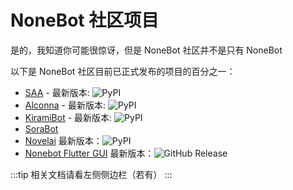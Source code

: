 # NoneBot 社区项目

是的，我知道你可能很惊讶，但是 NoneBot 社区并不是只有 NoneBot

以下是 NoneBot 社区目前已正式发布的项目的百分之一：

- [SAA](https://github.com/felinae98/nonebot-plugin-send-anything-anywhere) -
  最新版本: ![PyPI](https://img.shields.io/pypi/v/nonebot-plugin-send-anything-anywhere)
- [Alconna](https://github.com/nonebot/plugin-alconna) -
  最新版本: ![PyPI](https://img.shields.io/pypi/v/nonebot_plugin_alconna)
- [KiramiBot](https://github.com/A-kirami/KiramiBot) -
  最新版本: ![PyPI](https://img.shields.io/pypi/v/KiramiBot)
- [SoraBot](https://github.com/netsora/SoraBot)
- [Novelai](https://github.com/sena-nana/nonebot-plugin-novelai)
  最新版本：![PyPI](https://img.shields.io/pypi/v/nonebot-plugin-novelai)
- [Nonebot Flutter GUI](https://github.com/NonebotGUI/nonebot-flutter-gui)
  最新版本：![GitHub Release](https://img.shields.io/github/v/release/NonebotGUI/nonebot-flutter-gui)



:::tip
相关文档请看左侧侧边栏（若有）
:::

<style>
li img {
    display: inline;
    vertical-align: text-bottom;
}
</style>
